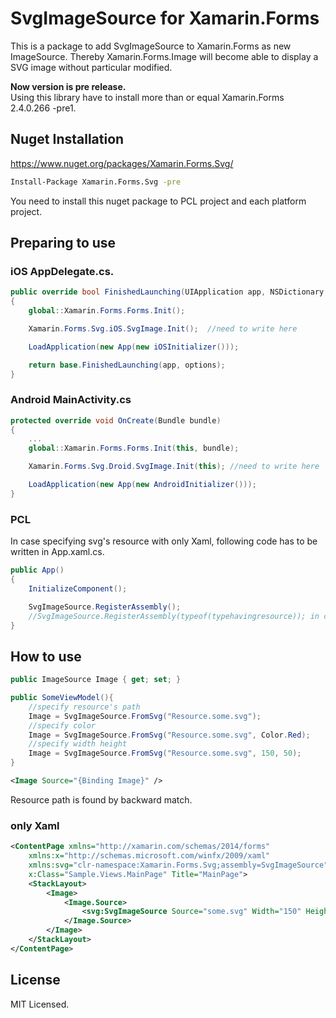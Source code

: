 # SvgImageSource for Xamarin.Forms

This is a package to add SvgImageSource to Xamarin.Forms as new ImageSource. Thereby Xamarin.Forms.Image will become able to display a SVG image without particular modified.

**Now version is pre release.**  
Using this library have to install more than or equal Xamarin.Forms 2.4.0.266 -pre1.

## Nuget Installation

https://www.nuget.org/packages/Xamarin.Forms.Svg/

```bash
Install-Package Xamarin.Forms.Svg -pre
```

You need to install this nuget package to PCL project and each platform project.

## Preparing to use

### iOS AppDelegate.cs.

```csharp
public override bool FinishedLaunching(UIApplication app, NSDictionary options) 
{    
    global::Xamarin.Forms.Forms.Init();

    Xamarin.Forms.Svg.iOS.SvgImage.Init();  //need to write here

    LoadApplication(new App(new iOSInitializer()));

    return base.FinishedLaunching(app, options);
}
```

### Android MainActivity.cs

```csharp
protected override void OnCreate(Bundle bundle)
{
    ...
    global::Xamarin.Forms.Forms.Init(this, bundle);

    Xamarin.Forms.Svg.Droid.SvgImage.Init(this); //need to write here

    LoadApplication(new App(new AndroidInitializer()));
}
```

### PCL 

In case specifying svg's resource with only Xaml, following code has to be written in App.xaml.cs.

```csharp
public App()
{
	InitializeComponent();

	SvgImageSource.RegisterAssembly();
	//SvgImageSource.RegisterAssembly(typeof(typehavingresource)); in case other assembly
}
```

## How to use

```csharp
public ImageSource Image { get; set; } 

public SomeViewModel(){
	//specify resource's path 
	Image = SvgImageSource.FromSvg("Resource.some.svg");
	//specify color
	Image = SvgImageSource.FromSvg("Resource.some.svg", Color.Red);
	//specify width height
	Image = SvgImageSource.FromSvg("Resource.some.svg", 150, 50);
}
```

```xml
<Image Source="{Binding Image}" />
```
Resource path is found by backward match.


### only Xaml

```xml
<ContentPage xmlns="http://xamarin.com/schemas/2014/forms" 
	xmlns:x="http://schemas.microsoft.com/winfx/2009/xaml" 
	xmlns:svg="clr-namespace:Xamarin.Forms.Svg;assembly=SvgImageSource"
	x:Class="Sample.Views.MainPage" Title="MainPage">
	<StackLayout>
        <Image>
            <Image.Source>
                <svg:SvgImageSource Source="some.svg" Width="150" Height="150" Color="Red" />
            </Image.Source>
        </Image>
	</StackLayout> 
</ContentPage>
```

## License

MIT Licensed.
